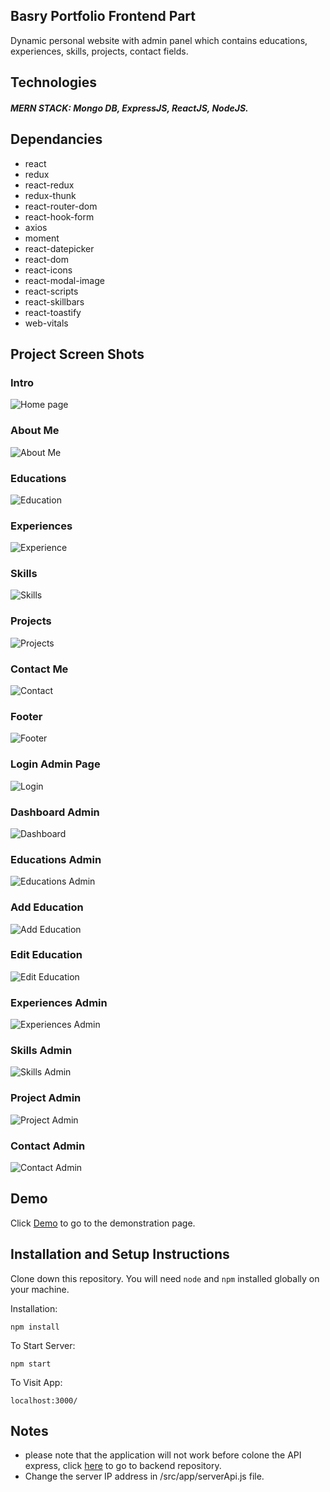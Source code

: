 ## Basry Portfolio Frontend Part

Dynamic personal website with admin panel which contains educations, experiences, skills, projects, contact fields.
## Technologies
##### MERN STACK: Mongo DB, ExpressJS, ReactJS, NodeJS.

## Dependancies
 * react
 * redux
 * react-redux
 * redux-thunk
 * react-router-dom
 * react-hook-form
 * axios
 * moment
 * react-datepicker
 * react-dom
 * react-icons
 * react-modal-image
 * react-scripts
 * react-skillbars
 * react-toastify
 * web-vitals
 

## Project Screen Shots
### Intro
![Home page](/blob/main/readmeResources/home.png)
### About Me
![About Me](readmeResources/aboutme.png)
### Educations
![Education](readmeResources/education.png)
### Experiences
![Experience](readmeResources/experience.png)
### Skills
![Skills](readmeResources/skills.png)
### Projects
![Projects](readmeResources/projects.png)
### Contact Me
![Contact](readmeResources/contact.png)
### Footer
![Footer](readmeResources/footer.png)
### Login Admin Page
![Login](readmeResources/adminlogin.png)
### Dashboard Admin
![Dashboard](readmeResources/adminDashboead.png)
### Educations Admin
![Educations Admin](readmeResources/educationAdmin.png)
### Add Education
![Add Education](readmeResources/addEducation.png)
### Edit Education
![Edit Education](readmeResources/editEdication.png)
### Experiences Admin
![Experiences Admin](readmeResources/experienceAdmin.png)
### Skills Admin
![Skills Admin](readmeResources/skilsAdmin.png)
### Project Admin
![Project Admin](readmeResources/projectAdmin.png)
### Contact Admin
![Contact Admin](readmeResources/contactAdmin.png)
 

## Demo
Click [Demo](https://basry.herokuapp.com/) to go to the demonstration page.

## Installation and Setup Instructions

Clone down this repository. You will need `node` and `npm` installed globally on your machine.  

Installation:

`npm install`  


To Start Server:

`npm start`  

To Visit App:

`localhost:3000/` 

## Notes
* please note that the application will not work before colone the API express, click [here](https://github.com/oussamabasry/portfolio-backend) to go to backend repository.
* Change the server IP address in /src/app/serverApi.js  file.

